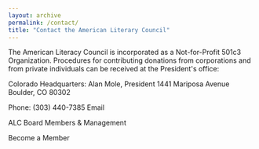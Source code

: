 ```yaml
---
layout: archive
permalink: /contact/
title: "Contact the American Literary Council"
---
```


The American Literacy Council is incorporated as a Not-for-Profit 501c3 Organization. Procedures for contributing donations from corporations and from private individuals can be received at the President's office:

Colorado Headquarters:
Alan Mole, President
1441 Mariposa Avenue
Boulder, CO 80302

Phone: (303) 440-7385
Email


ALC Board Members & Management

Become a Member

